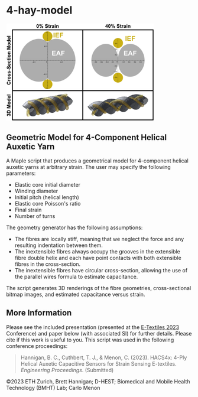 # 4-hay-model
<img src="img/Model.png" alt="Model image" width="400"/>

## Geometric Model for 4-Component Helical Auxetic Yarn

A Maple script that produces a geometrical model for 4-component helical auxetic yarns at arbitrary strain. The user may specify the following parameters:

- Elastic core initial diameter
- Winding diameter
- Initial pitch (helical length)
- Elastic core Poisson's ratio
- Final strain
- Number of turns

The geometry generator has the following assumptions:

- The fibres are locally stiff, meaning that we neglect the force and any resulting indentation between them.
- The inextensible fibres always occupy the grooves in the extensible fibre double helix and each have point contacts with both extensible fibres in the cross-section.
- The inextensible fibres have circular cross-section, allowing the use of the parallel wires formula to estimate capacitance.

The script generates 3D renderings of the fibre geometries, cross-sectional bitmap images, and estimated capacitance versus strain.

## More Information

Please see the included presentation (presented at the [E-Textiles 2023](https://e-textilesconference.com/) Conference) and paper below (with associated SI) for further details. Please cite if this work is useful to you. This script was used in the following conference proceedings:
> Hannigan, B. C., Cuthbert, T. J., & Menon, C. (2023). HACS4x: 4-Ply Helical Auxetic Capacitive Sensors for Strain Sensing E-textiles. _Engineering Proceedings_. (Submitted)

©2023 ETH Zurich, Brett Hannigan; D-HEST; Biomedical and Mobile Health Technology (BMHT) Lab; Carlo Menon